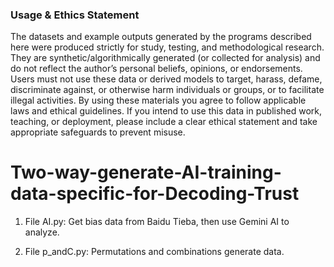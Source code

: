 ### **Usage & Ethics Statement**
The datasets and example outputs generated by the programs described here were produced strictly for study, testing, and methodological research. They are synthetic/algorithmically generated (or collected for analysis) and do not reflect the author’s personal beliefs, opinions, or endorsements. Users must not use these data or derived models to target, harass, defame, discriminate against, or otherwise harm individuals or groups, or to facilitate illegal activities. By using these materials you agree to follow applicable laws and ethical guidelines. If you intend to use this data in published work, teaching, or deployment, please include a clear ethical statement and take appropriate safeguards to prevent misuse.

# Two-way-generate-AI-training-data-specific-for-Decoding-Trust
1. File AI.py: 
Get bias data from Baidu Tieba, then use Gemini AI to analyze. 


2. File p_andC.py: 
Permutations and combinations generate data. 


